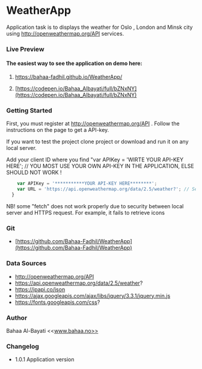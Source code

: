# WeatherApp

Application task is to displays the weather for Oslo , London and Minsk city using http://openweathermap.org/API services.

### Live Preview
####  The easiest way to see the application on demo here:
1) https://bahaa-fadhil.github.io/WeatherApp/

2) [https://codepen.io/Bahaa_Albayati/full/bZNxNY](https://codepen.io/Bahaa_Albayati/full/bZNxNY)


### Getting Started

First, you must register at http://openweathermap.org/API . Follow the instructions on the page to get a API-key.

If you want to test the project clone project or download and run it on any local server.

Add your client ID where you find "var APIKey = 'WIRTE YOUR API-KEY HERE'; // YOU MOST USE YOUR OWN API-KEY IN THE APPLICATION, ELSE SHOULD NOT WORK !

```javascript
    var APIKey = '***********YOUR API-KEY HERE********'; 
    var URL = 'https://api.openweathermap.org/data/2.5/weather?'; // Sending request to open weather API
  }
```
NB! some "fetch" does not work properly due to security between local server and HTTPS request. For example, it fails to retrieve icons


### Git
* [https://github.com/Bahaa-Fadhil/WeatherApp](https://github.com/Bahaa-Fadhil/WeatherApp)


### Data Sources
* http://openweathermap.org/API
* https://api.openweathermap.org/data/2.5/weather?
* https://ipapi.co/json
* https://ajax.googleapis.com/ajax/libs/jquery/3.3.1/jquery.min.js
* https://fonts.googleapis.com/css?


### Author
Bahaa Al-Bayati <<www.bahaa.no>>


### Changelog
* 1.0.1 Application version

